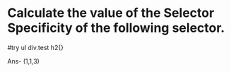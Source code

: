 # Calculate the value of the Selector Specificity of the following selector.

#try ul div.test h2{}

Ans- (1,1,3)